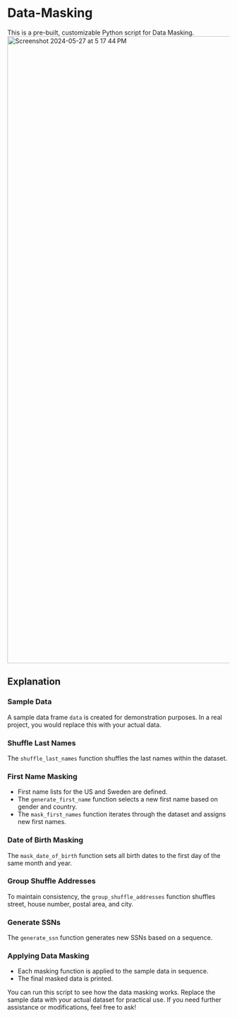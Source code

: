 # Data-Masking
This is a pre-built, customizable Python script for Data Masking.
<img width="1423" alt="Screenshot 2024-05-27 at 5 17 44 PM" src="https://github.com/Malik-Girondin/Data-Masking/assets/132381912/660cda20-2bbf-402a-85a6-5cd789253a38">
## Explanation

### Sample Data
A sample data frame `data` is created for demonstration purposes. In a real project, you would replace this with your actual data.

### Shuffle Last Names
The `shuffle_last_names` function shuffles the last names within the dataset.

### First Name Masking
- First name lists for the US and Sweden are defined.
- The `generate_first_name` function selects a new first name based on gender and country.
- The `mask_first_names` function iterates through the dataset and assigns new first names.

### Date of Birth Masking
The `mask_date_of_birth` function sets all birth dates to the first day of the same month and year.

### Group Shuffle Addresses
To maintain consistency, the `group_shuffle_addresses` function shuffles street, house number, postal area, and city.

### Generate SSNs
The `generate_ssn` function generates new SSNs based on a sequence.

### Applying Data Masking
- Each masking function is applied to the sample data in sequence.
- The final masked data is printed.

You can run this script to see how the data masking works. Replace the sample data with your actual dataset for practical use. If you need further assistance or modifications, feel free to ask!
